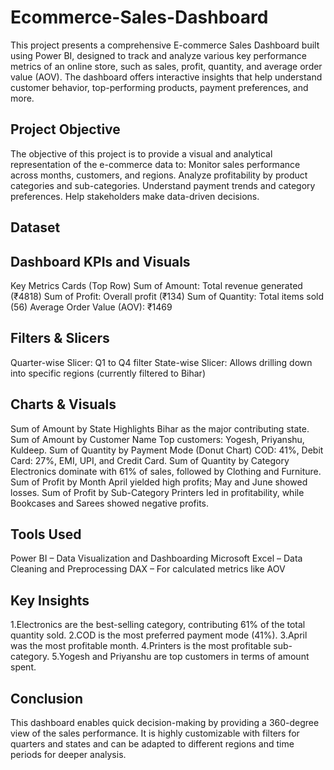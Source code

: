 # Ecommerce-Sales-Dashboard
This project presents a comprehensive E-commerce Sales Dashboard built using Power BI, designed to track and analyze various key performance metrics of an online store, such as sales, profit, quantity, and average order value (AOV). The dashboard offers interactive insights that help understand customer behavior, top-performing products, payment preferences, and more.

## Project Objective
The objective of this project is to provide a visual and analytical representation of the e-commerce data to:
Monitor sales performance across months, customers, and regions.
Analyze profitability by product categories and sub-categories.
Understand payment trends and category preferences.
Help stakeholders make data-driven decisions.

## Dataset


## Dashboard KPIs and Visuals
 Key Metrics Cards (Top Row)
Sum of Amount: Total revenue generated (₹4818)
Sum of Profit: Overall profit (₹134)
Sum of Quantity: Total items sold (56)
Average Order Value (AOV): ₹1469

## Filters & Slicers
Quarter-wise Slicer: Q1 to Q4 filter
State-wise Slicer: Allows drilling down into specific regions (currently filtered to Bihar)

## Charts & Visuals
Sum of Amount by State
Highlights Bihar as the major contributing state.
Sum of Amount by Customer Name
Top customers: Yogesh, Priyanshu, Kuldeep.
Sum of Quantity by Payment Mode (Donut Chart)
COD: 41%, Debit Card: 27%, EMI, UPI, and Credit Card.
Sum of Quantity by Category
Electronics dominate with 61% of sales, followed by Clothing and Furniture.
Sum of Profit by Month
April yielded high profits; May and June showed losses.
Sum of Profit by Sub-Category
Printers led in profitability, while Bookcases and Sarees showed negative profits.

## Tools Used
Power BI – Data Visualization and Dashboarding
Microsoft Excel – Data Cleaning and Preprocessing
DAX – For calculated metrics like AOV

## Key Insights
1.Electronics are the best-selling category, contributing 61% of the total quantity sold.
2.COD is the most preferred payment mode (41%).
3.April was the most profitable month.
4.Printers is the most profitable sub-category.
5.Yogesh and Priyanshu are top customers in terms of amount spent.

 ## Conclusion
This dashboard enables quick decision-making by providing a 360-degree view of the sales performance. It is highly customizable with filters for quarters and states and can be adapted to different regions and time periods for deeper analysis.



